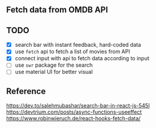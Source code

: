 ## Fetch data from OMDB API
## TODO
- [x] search bar with instant feedback, hard-coded data
- [x] use `fetch` api to fetch a list of movies from API
- [x] connect input with api to fetch data according to input
- [ ] use `swr` package for the search
- [ ] use material UI for better visual

## Reference
https://dev.to/salehmubashar/search-bar-in-react-js-545l
https://devtrium.com/posts/async-functions-useeffect
https://www.robinwieruch.de/react-hooks-fetch-data/
